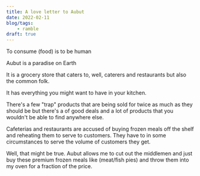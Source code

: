 ```yaml
---
title: A love letter to Aubut
date: 2022-02-11
blog/tags:
    - ramble
draft: true
---
```


To consume (food) is to be human

Aubut is a paradise on Earth

It is a grocery store that caters to, well, caterers and restaurants but also the common folk.

It has everything you might want to have in your kitchen.

There's a few "trap" products that are being sold for twice as much as they should be but there's a of good deals and a lot of products that you wouldn't be able to find anywhere else.

Cafeterias and restaurants are accused of buying frozen meals off the shelf and reheating them to serve to customers. They have to in some circumstances to serve the volume of customers they get.

Well, that might be true. Aubut allows me to cut out the middlemen and just buy these premium frozen meals like (meat/fish pies) and throw them into my oven for a fraction of the price.


